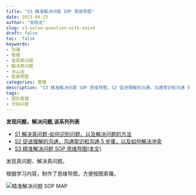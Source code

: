 ```yaml
---
title: "S3 精准解决问题 SOP 思维导图"
date: 2023-04-25
author: "张晓龙"
slug: s3-solve-question-with-xmind
draft: false
toc:  false
keywords: 
- 沟通
- 管理
- 发现真问题
- 解决真问题
- 冰山法
- 思维导图
categories: 管理
description: "S3 精准解决问题 SOP 思维导图，S2 促进理解的沟通，沟通常识和沟通 5 步骤, 是S1 解决真问题-如何识别问题，以及解决问题的方法的后续"
tags: 
- 团队管理
- 识别问题
---
```


**发现问题，解决问题,该系列列表**

- [S1 解决真问题-如何识别问题，以及解决问题的方法](/cn/posts/recognize-and-sovle/)
- [S2 促进理解的沟通，沟通常识和沟通 5 步骤，以及如何解决冲突](/cn/posts/good-communication-and-solve-conflict/)
- [S3 精准解决问题 SOP 思维导图(本文)]()

发现真问题、解决真问题。

根据学习内容，制作了思维导图，方便按图索骥。

![精准解决问题 SOP MAP](https://media.techwhims.com/techwhims/2023/%E7%B2%BE%E5%87%86%E8%A7%A3%E5%86%B3%E9%97%AE%E9%A2%98%20SOP%20MAP.png)